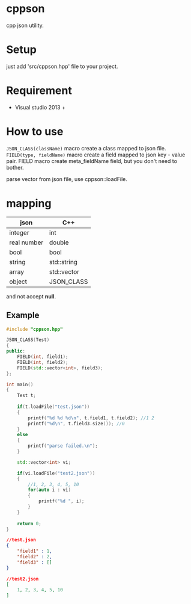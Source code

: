 # cppson
cpp json utility.

# Setup
just add 'src/cppson.hpp' file to your project.

# Requirement
- Visual studio 2013 + 


# How to use
```JSON_CLASS(className)``` macro create a class mapped to json file.  
```FIELD(type, fieldName)``` macro create a field mapped to json key - value pair. FIELD macro create meta_fieldName field, but you don't need to bother.

parse vector from json file, use cppson::loadFile.

# mapping

| json        | C++            |
| -------     | -------------- |
| integer     | int            |
| real number | double         |
| bool        | bool           |
| string      | std::string    |
| array       | std::vector<T> |
| object      | JSON_CLASS     |

and not accept **null**.

## Example

```C++
#include "cppson.hpp"

JSON_CLASS(Test)
{
public:
	FIELD(int, field1);
	FIELD(int, field2);
	FIELD(std::vector<int>, field3);
};

int main()
{
	Test t;
	
	if(t.loadFile("test.json"))
	{
		printf("%d %d %d\n", t.field1, t.field2); //1 2
		printf("%d\n", t.field3.size()); //0
	}
	else
	{
		printf("parse failed.\n");
	}

	std::vector<int> vi;

	if(vi.loadFile("test2.json"))
	{
		//1, 2, 3, 4, 5, 10
		for(auto i : vi)
		{
			printf("%d ", i);
		}
	}
	
	return 0;
}
```

```json
//test.json
{
	"field1" : 1,
	"field2" : 2,
	"field3" : []
}
```

```json
//test2.json
[
	1, 2, 3, 4, 5, 10
]
```
